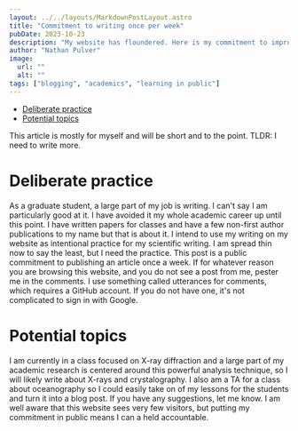 ```yaml
---
layout: ../../layouts/MarkdownPostLayout.astro
title: "Commitment to writing once per week"
pubDate: 2023-10-23
description: "My website has floundered. Here is my commitment to improve it"
author: "Nathan Pulver"
image:
  url: ""
  alt: ""
tags: ["blogging", "academics", "learning in public"]
---
```


<!--toc:start-->

- [Deliberate practice](#deliberate-practice)
- [Potential topics](#potential-topics)
<!--toc:end-->

This article is mostly for myself and will be short and to the point. TLDR: I need to write more.

# Deliberate practice

As a graduate student, a large part of my job is writing. I can't say I am particularly good at it. I have avoided it my whole academic career up until this point. I have written papers for classes and have a few non-first author publications to my name but that is about it. I intend to use my writing on my website as intentional practice for my scientific writing. I am spread thin now to say the least, but I need the practice. This post is a public commitment to publishing an article once a week. If for whatever reason you are browsing this website, and you do not see a post from me, pester me in the comments. I use something called utterances for comments, which requires a GitHub account. If you do not have one, it's not complicated to sign in with Google.

# Potential topics

I am currently in a class focused on X-ray diffraction and a large part of my academic research is centered around this powerful analysis technique, so I will likely write about X-rays and crystalography. I also am a TA for a class about oceanography so I could easily take on of my lessons for the students and turn it into a blog post. If you have any suggestions, let me know. I am well aware that this website sees very few visitors, but putting my commitment in public means I can a held accountable.
